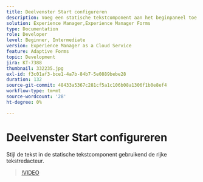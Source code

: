 ```yaml
---
title: Deelvenster Start configureren
description: Voeg een statische tekstcomponent aan het beginpaneel toe.
solution: Experience Manager,Experience Manager Forms
type: Documentation
role: Developer
level: Beginner, Intermediate
version: Experience Manager as a Cloud Service
feature: Adaptive Forms
topic: Development
jira: KT-7388
thumbnail: 332235.jpg
exl-id: f3c01af3-bce1-4a7b-84b7-5e0889bebe28
duration: 132
source-git-commit: 48433a5367c281cf5a1c106b08a1306f1b0e8ef4
workflow-type: tm+mt
source-wordcount: '28'
ht-degree: 0%

---
```


# Deelvenster Start configureren

Stijl de tekst in de statische tekstcomponent gebruikend de rijke tekstredacteur.

>[!VIDEO](https://video.tv.adobe.com/v/332235?quality=12&learn=on)
